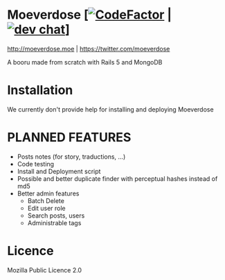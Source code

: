 # Moeverdose [[![CodeFactor](https://www.codefactor.io/repository/github/eternialz/moeverdose/badge)](https://www.codefactor.io/repository/github/eternialz/moeverdose/) | [![dev chat](https://discordapp.com/api/guilds/163371003366342657/widget.png?style=shield)](https://discord.me/moeverdose)]

http://moeverdose.moe | https://twitter.com/moeverdose

A booru made from scratch with Rails 5 and MongoDB


# Installation

We currently don't provide help for installing and deploying Moeverdose

# PLANNED FEATURES
* Posts notes (for story, traductions, ...)
* Code testing
* Install and Deployment script
* Possible and better duplicate finder with perceptual hashes instead of md5
* Better admin features
  * Batch Delete
  * Edit user role
  * Search posts, users
  * Administrable tags

# Licence

Mozilla Public Licence 2.0
